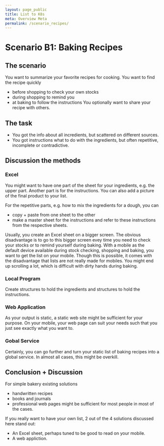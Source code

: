 ```yaml
---
layout: page_public
title: List to K8s
meta: Overview Meta
permalink: /scenario_recipes/
---
```



# Scenario B1: Baking Recipes 


## The scenario

You want to summarize your favorite recipes for cooking.
You want to find the recipe quickly
- before shopping to check your own stocks
- during shopping to remind you
- at baking to follow the instructions
You optionally want to share your recipe with others.


## The task 

- You got the info about all incredients, but scattered on different sources.
- You got instructions what to do with the ingredients, but often repetitive, incomplete or contradictive.


## Discussion the methods

### Excel 

You might want to have one part of the sheet for your ingredients, e.g. the upper part.
Another part is for the instructions. You can also add a picture of the final product to your list.

For the repetitive parts, e.g. how to mix the ingredients for a dough, you can 
- copy + paste from one sheet to the other
- make a master sheet for the instructions and refer to these instructions from the respective sheets.

Usually, you create an Excel sheet on a bigger screen. The obvious disadvantage is to go to this bigger screen evey time you need to check your stocks or to remind yourself during baking. 
With a mobile as the default device available during stock checking, shopping and baking, you want to get the list on your mobile.
Though this is possible, it comes with the disadvantage that lists are not really made for mobiles. You might end up scrolling a lot, which is difficult with dirty hands during baking.


### Local Program

Create structures to hold the ingredients and structures to hold the instructions.


### Web Application

As your output is static, a static web site might be sufficient for your purpose.
On your mobile, your web page can suit your needs such that you just see exactly what you want to.


### Gobal Service

Certainly, you can go further and turn your static list of baking recipes into a global service.
In almost all cases, this might be overkill. 


## Conclusion + Discussion

For simple bakery existing solutions
- handwritten recipes
- books and journals
- professional web pages
might be sufficient for most people in most of the cases.

If you really want to have your own list, 2 out of the 4 solutions discussed here stand out:
- An Excel sheet, perhaps tuned to be good to read on your mobile.
- A web appliction.






























